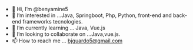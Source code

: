 - 👋 Hi, I’m @benyamine5
- 👀 I’m interested in ...Java, Springboot, Php, Python, front-end and back-end frameworks tecnologies.
- 🌱 I’m currently learning ... Java, Vue.js
- 💞️ I’m looking to collaborate on ...Java,vue.js.
- 📫 How to reach me ... bjguardo5@gmail.com

<!---
✨benyamine5/benyamine5✨

--->
